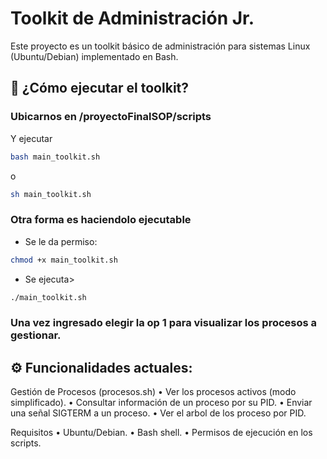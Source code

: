 # Toolkit de Administración Jr.

Este proyecto es un toolkit básico de administración para sistemas Linux (Ubuntu/Debian) implementado en Bash.

## 🚀 ¿Cómo ejecutar el toolkit?

### Ubicarnos en /proyectoFinalSOP/scripts

Y ejecutar

```bash
bash main_toolkit.sh 
```
o
```bash
sh main_toolkit.sh
```

### Otra forma es haciendolo ejecutable

* Se le da permiso:
```bash
chmod +x main_toolkit.sh
```

* Se ejecuta>
```bash
./main_toolkit.sh
```

### Una vez ingresado elegir la op 1 para visualizar los procesos a gestionar.


## ⚙️ Funcionalidades actuales:
Gestión de Procesos (procesos.sh)
•    Ver los procesos activos (modo simplificado).
•    Consultar información de un proceso por su PID.
•    Enviar una señal SIGTERM a un proceso.
•    Ver el arbol de los proceso por PID.

Requisitos
•    Ubuntu/Debian.
•    Bash shell.
•    Permisos de ejecución en los scripts. 
